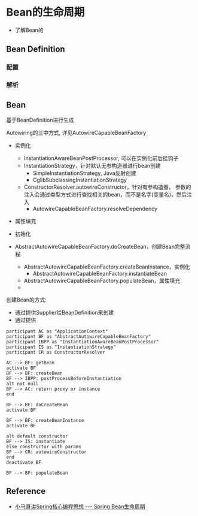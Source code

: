 # Bean的生命周期

- 了解Bean的

## Bean Definition

### 配置

### 解析

### 

## Bean

基于BeanDefinition进行生成

Autowiring的三中方式, 详见AutowireCapableBeanFactory

- 实例化
  + InstantiationAwareBeanPostProcessor, 可以在实例化前后挂钩子
  + InstantiationStrategy，针对默认无参构造器进行bean创建
    - SimpleInstantiationStrategy, Java反射创建
    - CglibSubclassingInstantiationStrategy
  + ConstructorResolver.autowireConstructor，针对有参构造器，
    参数的注入会通过类型方式进行查找相关的bean，而不是名字(变量名)，然后注入
      + AutowireCapableBeanFactory.resolveDependency
- 属性填充
- 初始化

- AbstractAutowireCapableBeanFactory.doCreateBean，创建Bean完整流程
  + AbstractAutowireCapableBeanFactory.createBeanInstance，实例化
    - AbstractAutowireCapableBeanFactory.instantiateBean
  + AbstractAutowireCapableBeanFactory.populateBean，属性填充
  + 

创建Bean的方式:
- 通过提供Supplier给BeanDefinition来创建
- 通过提供

```plantuml
participant AC as "ApplicationContext"
participant BF as "AbstractAutowireCapableBeanFactory"
participant IBPP as "InstantiationAwareBeanPostProcessor"
participant IS as "InstantiationStrategy"
participant CR as ConstructorResolver

AC --> BF: getBean
activate BF
BF --> BF: createBean
BF --> IBPP: postProcessBeforeInstantiation
alt not null
BF --> AC: return proxy or instance
end

BF --> BF: doCreateBean
activate BF

BF --> BF: createBeanInstance
activate BF

alt default constructor
BF --> IS: instantiate
else constructor with params
BF --> CR: autowireConstructor
end
deactivate BF

BF --> BF: populateBean

```

## Reference

- [小马哥讲Spring核心编程思想 --- Spring Bean生命周期](https://time.geekbang.org/course/detail/100042601-209708)
